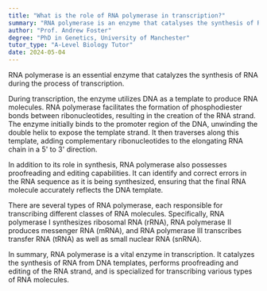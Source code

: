 ```yaml
---
title: "What is the role of RNA polymerase in transcription?"
summary: "RNA polymerase is an enzyme that catalyses the synthesis of RNA during transcription."
author: "Prof. Andrew Foster"
degree: "PhD in Genetics, University of Manchester"
tutor_type: "A-Level Biology Tutor"
date: 2024-05-04
---
```


RNA polymerase is an essential enzyme that catalyzes the synthesis of RNA during the process of transcription.

During transcription, the enzyme utilizes DNA as a template to produce RNA molecules. RNA polymerase facilitates the formation of phosphodiester bonds between ribonucleotides, resulting in the creation of the RNA strand. The enzyme initially binds to the promoter region of the DNA, unwinding the double helix to expose the template strand. It then traverses along this template, adding complementary ribonucleotides to the elongating RNA chain in a 5' to 3' direction.

In addition to its role in synthesis, RNA polymerase also possesses proofreading and editing capabilities. It can identify and correct errors in the RNA sequence as it is being synthesized, ensuring that the final RNA molecule accurately reflects the DNA template.

There are several types of RNA polymerase, each responsible for transcribing different classes of RNA molecules. Specifically, RNA polymerase I synthesizes ribosomal RNA (rRNA), RNA polymerase II produces messenger RNA (mRNA), and RNA polymerase III transcribes transfer RNA (tRNA) as well as small nuclear RNA (snRNA).

In summary, RNA polymerase is a vital enzyme in transcription. It catalyzes the synthesis of RNA from DNA templates, performs proofreading and editing of the RNA strand, and is specialized for transcribing various types of RNA molecules.
    